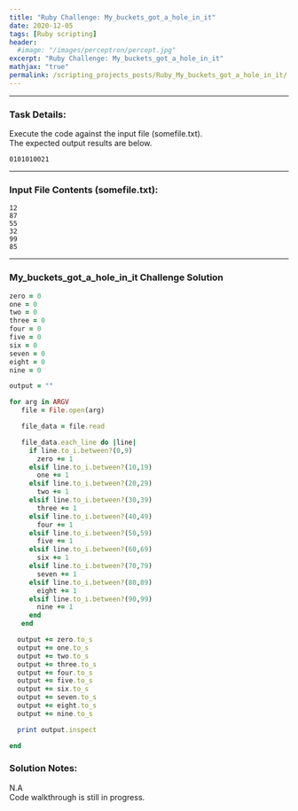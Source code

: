 ```yaml
---
title: "Ruby Challenge: My_buckets_got_a_hole_in_it"
date: 2020-12-05
tags: [Ruby scripting]
header:
  #image: "/images/perceptron/percept.jpg"
excerpt: "Ruby Challenge: My_buckets_got_a_hole_in_it"
mathjax: "true"
permalink: /scripting_projects_posts/Ruby_My_buckets_got_a_hole_in_it/
---
```


---
### Task Details:
Execute the code against the input file (somefile.txt).\
The expected output results are below.
```
0101010021
```
---
### Input File Contents (somefile.txt):
```
12
87
55
32
99
85
```

---
### My_buckets_got_a_hole_in_it Challenge Solution
```ruby
zero = 0
one = 0
two = 0
three = 0
four = 0
five = 0
six = 0
seven = 0
eight = 0
nine = 0

output = ""

for arg in ARGV
   file = File.open(arg)

   file_data = file.read

   file_data.each_line do |line|
     if line.to_i.between?(0,9)
       zero += 1
     elsif line.to_i.between?(10,19)
       one += 1
     elsif line.to_i.between?(20,29)
       two += 1
     elsif line.to_i.between?(30,39)
       three += 1
     elsif line.to_i.between?(40,49)
       four += 1
     elsif line.to_i.between?(50,59)
       five += 1
     elsif line.to_i.between?(60,69)
       six += 1
     elsif line.to_i.between?(70,79)
       seven += 1
     elsif line.to_i.between?(80,89)
       eight += 1
     elsif line.to_i.between?(90,99)
       nine += 1
     end
   end

  output += zero.to_s
  output += one.to_s
  output += two.to_s
  output += three.to_s
  output += four.to_s
  output += five.to_s
  output += six.to_s
  output += seven.to_s
  output += eight.to_s
  output += nine.to_s

  print output.inspect

end
```

### Solution Notes:
N.A\
Code walkthrough is still in progress.
